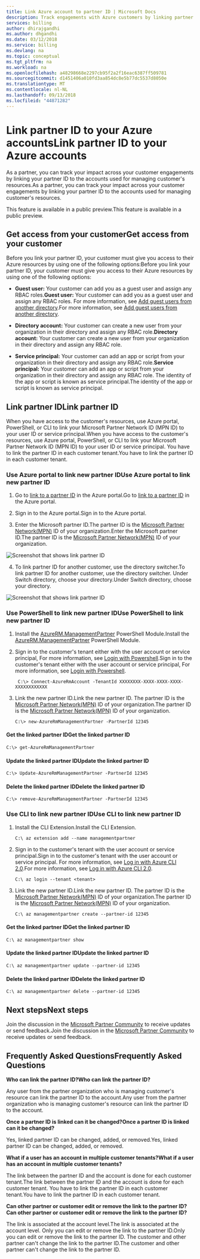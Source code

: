 ```yaml
---
title: Link Azure account to partner ID | Microsoft Docs
description: Track engagements with Azure customers by linking partner ID to the user account that you use to manage the customer's resources.
services: billing
author: dhirajgandhi
ms.author: dhgandhi
ms.date: 03/12/2018
ms.service: billing
ms.devlang: na
ms.topic: conceptual
ms.tgt_pltfrm: na
ms.workload: na
ms.openlocfilehash: a48298668e2297cb95f2a2f16eac6387ff509781
ms.sourcegitcommit: d1451406a010fd3aa854dc8e5b77dc5537d8050e
ms.translationtype: MT
ms.contentlocale: nl-NL
ms.lasthandoff: 09/13/2018
ms.locfileid: "44871282"
---
```

# <a name="link-partner-id-to-your-azure-accounts"></a><span data-ttu-id="f21af-103">Link partner ID to your Azure accounts</span><span class="sxs-lookup"><span data-stu-id="f21af-103">Link partner ID to your Azure accounts</span></span>

<span data-ttu-id="f21af-104">As a partner, you can track your impact across your customer engagements by linking your partner ID to the accounts used for managing customer's resources.</span><span class="sxs-lookup"><span data-stu-id="f21af-104">As a partner, you can track your impact across your customer engagements by linking your partner ID to the accounts used for managing customer's resources.</span></span>

<span data-ttu-id="f21af-105">This feature is available in a public preview.</span><span class="sxs-lookup"><span data-stu-id="f21af-105">This feature is available in a public preview.</span></span>

## <a name="get-access-from-your-customer"></a><span data-ttu-id="f21af-106">Get access from your customer</span><span class="sxs-lookup"><span data-stu-id="f21af-106">Get access from your customer</span></span>

<span data-ttu-id="f21af-107">Before you link your partner ID, your customer must give you access to their Azure resources by using one of the following options:</span><span class="sxs-lookup"><span data-stu-id="f21af-107">Before you link your partner ID, your customer must give you access to their Azure resources by using one of the following options:</span></span>

- <span data-ttu-id="f21af-108">**Guest user:** Your customer can add you as a guest user and assign any RBAC roles.</span><span class="sxs-lookup"><span data-stu-id="f21af-108">**Guest user:** Your customer can add you as a guest user and assign any RBAC roles.</span></span> <span data-ttu-id="f21af-109">For more information, see [Add guest users from another directory](https://docs.microsoft.com/azure/active-directory/active-directory-b2b-what-is-azure-ad-b2b).</span><span class="sxs-lookup"><span data-stu-id="f21af-109">For more information, see [Add guest users from another directory](https://docs.microsoft.com/azure/active-directory/active-directory-b2b-what-is-azure-ad-b2b).</span></span>

- <span data-ttu-id="f21af-110">**Directory account:**  Your customer can create a new user from your organization in their directory and assign any RBAC role.</span><span class="sxs-lookup"><span data-stu-id="f21af-110">**Directory account:**  Your customer can create a new user from your organization in their directory and assign any RBAC role.</span></span>

- <span data-ttu-id="f21af-111">**Service principal:**  Your customer can add an app or script from your organization in their directory and assign any RBAC role.</span><span class="sxs-lookup"><span data-stu-id="f21af-111">**Service principal:**  Your customer can add an app or script from your organization in their directory and assign any RBAC role.</span></span> <span data-ttu-id="f21af-112">The identity of the app or script is known as service principal.</span><span class="sxs-lookup"><span data-stu-id="f21af-112">The identity of the app or script is known as service principal.</span></span>

## <a name="link-partner-id"></a><span data-ttu-id="f21af-113">Link partner ID</span><span class="sxs-lookup"><span data-stu-id="f21af-113">Link partner ID</span></span>

<span data-ttu-id="f21af-114">When you have access to the customer's resources, use Azure portal, PowerShell, or CLI to link your Microsoft Partner Network ID (MPN ID) to your user ID or service principal.</span><span class="sxs-lookup"><span data-stu-id="f21af-114">When you have access to the customer's resources, use Azure portal, PowerShell, or CLI to link your Microsoft Partner Network ID (MPN ID) to your user ID or service principal.</span></span> <span data-ttu-id="f21af-115">You have to link the partner ID in each customer tenant.</span><span class="sxs-lookup"><span data-stu-id="f21af-115">You have to link the partner ID in each customer tenant.</span></span>

### <a name="use-azure-portal-to-link-new-partner-id"></a><span data-ttu-id="f21af-116">Use Azure portal to link new partner ID</span><span class="sxs-lookup"><span data-stu-id="f21af-116">Use Azure portal to link new partner ID</span></span>

1. <span data-ttu-id="f21af-117">Go to [link to a partner ID](https://portal.azure.com/#blade/Microsoft_Azure_Billing/managementpartnerblade) in the Azure portal.</span><span class="sxs-lookup"><span data-stu-id="f21af-117">Go to [link to a partner ID](https://portal.azure.com/#blade/Microsoft_Azure_Billing/managementpartnerblade) in the Azure portal.</span></span>

2. <span data-ttu-id="f21af-118">Sign in to the Azure portal.</span><span class="sxs-lookup"><span data-stu-id="f21af-118">Sign in to the Azure portal.</span></span>

3. <span data-ttu-id="f21af-119">Enter the Microsoft partner ID.The partner ID is the [Microsoft Partner Network(MPN)](https://partner.microsoft.com/) ID of your organization.</span><span class="sxs-lookup"><span data-stu-id="f21af-119">Enter the Microsoft partner ID.The partner ID is the [Microsoft Partner Network(MPN)](https://partner.microsoft.com/) ID of your organization.</span></span>

  ![Screenshot that shows link partner ID](./media/billing-link-partner-id/link-partner-ID.PNG)

4. <span data-ttu-id="f21af-121">To link partner ID for another customer, use the directory switcher.</span><span class="sxs-lookup"><span data-stu-id="f21af-121">To link partner ID for another customer, use the directory switcher.</span></span> <span data-ttu-id="f21af-122">Under Switch directory, choose your directory.</span><span class="sxs-lookup"><span data-stu-id="f21af-122">Under Switch directory, choose your directory.</span></span>

  ![Screenshot that shows link partner ID](./media/billing-link-partner-id/directory-switcher.png)

### <a name="use-powershell-to-link-new-partner-id"></a><span data-ttu-id="f21af-124">Use PowerShell to link new partner ID</span><span class="sxs-lookup"><span data-stu-id="f21af-124">Use PowerShell to link new partner ID</span></span>

1. <span data-ttu-id="f21af-125">Install the [AzureRM.ManagementPartner](https://www.powershellgallery.com/packages/AzureRM.ManagementPartner) PowerShell Module.</span><span class="sxs-lookup"><span data-stu-id="f21af-125">Install the [AzureRM.ManagementPartner](https://www.powershellgallery.com/packages/AzureRM.ManagementPartner) PowerShell Module.</span></span>

2. <span data-ttu-id="f21af-126">Sign in to the customer's tenant either with the user account or service principal, For more information, see [Login with Powershell](https://docs.microsoft.com/powershell/azure/authenticate-azureps?view=azurermps-5.2.0).</span><span class="sxs-lookup"><span data-stu-id="f21af-126">Sign in to the customer's tenant either with the user account or service principal, For more information, see [Login with Powershell](https://docs.microsoft.com/powershell/azure/authenticate-azureps?view=azurermps-5.2.0).</span></span>
 
   ```azurepowershell-interactive
    C:\> Connect-AzureRmAccount -TenantId XXXXXXXX-XXXX-XXXX-XXXX-XXXXXXXXXXXX 
   ```


3. <span data-ttu-id="f21af-127">Link the new partner ID.</span><span class="sxs-lookup"><span data-stu-id="f21af-127">Link the new partner ID.</span></span> <span data-ttu-id="f21af-128">The partner ID is the [Microsoft Partner Network(MPN)](https://partner.microsoft.com/) ID of your organization.</span><span class="sxs-lookup"><span data-stu-id="f21af-128">The partner ID is the [Microsoft Partner Network(MPN)](https://partner.microsoft.com/) ID of your organization.</span></span>

    ```azurepowershell-interactive
    C:\> new-AzureRmManagementPartner -PartnerId 12345 
    ```

#### <a name="get-the-linked-partner-id"></a><span data-ttu-id="f21af-129">Get the linked partner ID</span><span class="sxs-lookup"><span data-stu-id="f21af-129">Get the linked partner ID</span></span>
```azurepowershell-interactive
C:\> get-AzureRmManagementPartner 
```

#### <a name="update-the-linked-partner-id"></a><span data-ttu-id="f21af-130">Update the linked partner ID</span><span class="sxs-lookup"><span data-stu-id="f21af-130">Update the linked partner ID</span></span>
```azurepowershell-interactive
C:\> Update-AzureRmManagementPartner -PartnerId 12345 
```
#### <a name="delete-the-linked-partner-id"></a><span data-ttu-id="f21af-131">Delete the linked partner ID</span><span class="sxs-lookup"><span data-stu-id="f21af-131">Delete the linked partner ID</span></span>
```azurepowershell-interactive
C:\> remove-AzureRmManagementPartner -PartnerId 12345 
```

### <a name="use-cli-to-link-new-partner-id"></a><span data-ttu-id="f21af-132">Use CLI to link new partner ID</span><span class="sxs-lookup"><span data-stu-id="f21af-132">Use CLI to link new partner ID</span></span>
1.  <span data-ttu-id="f21af-133">Install the CLI Extension.</span><span class="sxs-lookup"><span data-stu-id="f21af-133">Install the CLI Extension.</span></span>

    ```azurecli-interactive
    C:\ az extension add --name managementpartner
    ``` 

2.  <span data-ttu-id="f21af-134">Sign in to the customer's tenant with the user account or service principal.</span><span class="sxs-lookup"><span data-stu-id="f21af-134">Sign in to the customer's tenant with the user account or service principal.</span></span> <span data-ttu-id="f21af-135">For more information, see [Log in with Azure CLI 2.0](https://docs.microsoft.com/cli/azure/authenticate-azure-cli?view=azure-cli-latest).</span><span class="sxs-lookup"><span data-stu-id="f21af-135">For more information, see [Log in with Azure CLI 2.0](https://docs.microsoft.com/cli/azure/authenticate-azure-cli?view=azure-cli-latest).</span></span>

    ```azurecli-interactive
    C:\ az login --tenant <tenant>
    ``` 

3.  <span data-ttu-id="f21af-136">Link the new partner ID.</span><span class="sxs-lookup"><span data-stu-id="f21af-136">Link the new partner ID.</span></span> <span data-ttu-id="f21af-137">The partner ID is the [Microsoft Partner Network(MPN)](https://partner.microsoft.com/) ID of your organization.</span><span class="sxs-lookup"><span data-stu-id="f21af-137">The partner ID is the [Microsoft Partner Network(MPN)](https://partner.microsoft.com/) ID of your organization.</span></span>

     ```azurecli-interactive
     C:\ az managementpartner create --partner-id 12345
      ```  

#### <a name="get-the-linked-partner-id"></a><span data-ttu-id="f21af-138">Get the linked partner ID</span><span class="sxs-lookup"><span data-stu-id="f21af-138">Get the linked partner ID</span></span>
```azurecli-interactive
C:\ az managementpartner show
``` 

#### <a name="update-the-linked-partner-id"></a><span data-ttu-id="f21af-139">Update the linked partner ID</span><span class="sxs-lookup"><span data-stu-id="f21af-139">Update the linked partner ID</span></span>
```azurecli-interactive
C:\ az managementpartner update --partner-id 12345
``` 

#### <a name="delete-the-linked-partner-id"></a><span data-ttu-id="f21af-140">Delete the linked partner ID</span><span class="sxs-lookup"><span data-stu-id="f21af-140">Delete the linked partner ID</span></span>
```azurecli-interactive
C:\ az managementpartner delete --partner-id 12345
``` 

## <a name="next-steps"></a><span data-ttu-id="f21af-141">Next steps</span><span class="sxs-lookup"><span data-stu-id="f21af-141">Next steps</span></span>

<span data-ttu-id="f21af-142">Join the discussion in the [Microsoft Partner Community](https://aka.ms/PALdiscussion) to receive updates or send feedback.</span><span class="sxs-lookup"><span data-stu-id="f21af-142">Join the discussion in the [Microsoft Partner Community](https://aka.ms/PALdiscussion) to receive updates or send feedback.</span></span>

## <a name="frequently-asked-questions"></a><span data-ttu-id="f21af-143">Frequently Asked Questions</span><span class="sxs-lookup"><span data-stu-id="f21af-143">Frequently Asked Questions</span></span>

<span data-ttu-id="f21af-144">**Who can link the partner ID?**</span><span class="sxs-lookup"><span data-stu-id="f21af-144">**Who can link the partner ID?**</span></span>

<span data-ttu-id="f21af-145">Any user from the partner organization who is managing customer's resource can link the partner ID to the account.</span><span class="sxs-lookup"><span data-stu-id="f21af-145">Any user from the partner organization who is managing customer's resource can link the partner ID to the account.</span></span>

<span data-ttu-id="f21af-146">**Once a partner ID is linked can it be changed?**</span><span class="sxs-lookup"><span data-stu-id="f21af-146">**Once a partner ID is linked can it be changed?**</span></span>

<span data-ttu-id="f21af-147">Yes, linked partner ID can be changed, added, or removed.</span><span class="sxs-lookup"><span data-stu-id="f21af-147">Yes, linked partner ID can be changed, added, or removed.</span></span>

<span data-ttu-id="f21af-148">**What if a user has an account in multiple customer tenants?**</span><span class="sxs-lookup"><span data-stu-id="f21af-148">**What if a user has an account in multiple customer tenants?**</span></span>

<span data-ttu-id="f21af-149">The link between the partner ID and the account is done for each customer tenant.</span><span class="sxs-lookup"><span data-stu-id="f21af-149">The link between the partner ID and the account is done for each customer tenant.</span></span>  <span data-ttu-id="f21af-150">You have to link the partner ID in each customer tenant.</span><span class="sxs-lookup"><span data-stu-id="f21af-150">You have to link the partner ID in each customer tenant.</span></span>

<span data-ttu-id="f21af-151">**Can other partner or customer edit or remove the link to the partner ID?**</span><span class="sxs-lookup"><span data-stu-id="f21af-151">**Can other partner or customer edit or remove the link to the partner ID?**</span></span>

<span data-ttu-id="f21af-152">The link is associated at the account level.</span><span class="sxs-lookup"><span data-stu-id="f21af-152">The link is associated at the account level.</span></span> <span data-ttu-id="f21af-153">Only you can edit or remove the link to the partner ID.</span><span class="sxs-lookup"><span data-stu-id="f21af-153">Only you can edit or remove the link to the partner ID.</span></span> <span data-ttu-id="f21af-154">The customer and other partner can't change the link to the partner ID.</span><span class="sxs-lookup"><span data-stu-id="f21af-154">The customer and other partner can't change the link to the partner ID.</span></span> 

